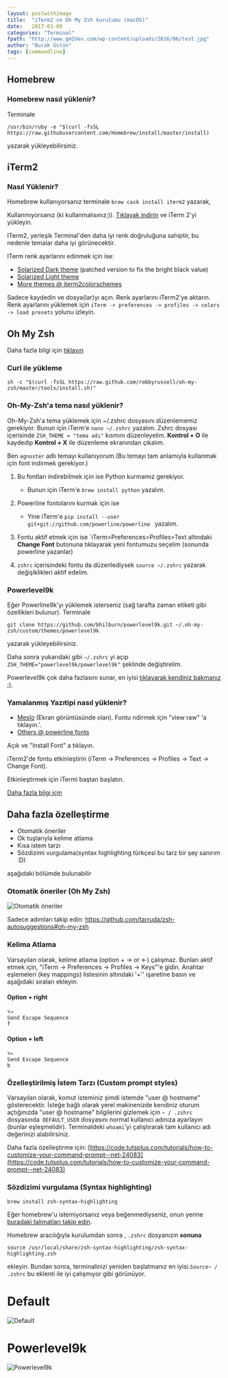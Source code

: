 ```yaml
---
layout: postwithimage
title:  "iTerm2 ve Oh My Zsh kurulumu (macOS)"
date:   2017-03-09
categories: "Terminal"
fpath: "http://www.gm2dev.com/wp-content/uploads/2016/06/test.jpg"
author: "Burak Üstün"
tags: [commandline]
---
```


## Homebrew

### Homebrew nasıl yüklenir?

Terminale 
```` 
/usr/bin/ruby -e "$(curl -fsSL https://raw.githubusercontent.com/Homebrew/install/master/install) 
````
yazarak yükleyebilirsiniz.
## iTerm2

### Nasıl Yüklenir?
Homebrew kullanıyorsanız terminale `brew cask install iterm2` yazarak,
    
Kullanmıyorsanız (ki kullanmalısınız;)). [Tıklayak indirin](http://www.iterm2.com/downloads.html) ve iTerm 2'yi yükleyin. 

ITerm2, yerleşik Terminal'den daha iyi renk doğruluğuna sahiptir, bu nedenle temalar daha iyi görünecektir.
    
ITerm renk ayarlarını edinmek için ise:

- [Solarized Dark theme](https://raw.githubusercontent.com/mbadolato/iTerm2-Color-Schemes/master/schemes/Solarized%20Dark%20-%20Patched.itermcolors) (patched version to fix the bright black value)
- [Solarized Light theme](https://raw.githubusercontent.com/altercation/solarized/master/iterm2-colors-solarized/Solarized%20Light.itermcolors)
- [More themes @ iterm2colorschemes](http://iterm2colorschemes.com/)
    
Sadece kaydedin ve dosya(lar)yı açın. Renk ayarlarını iTerm2'ye aktarın. Renk ayarlarını yüklemek için `iTerm -> preferences -> profiles -> colors -> load presets` yolunu izleyin.

## Oh My Zsh 

Daha fazla bilgi için [tıklayın](https://github.com/robbyrussell/oh-my-zsh)

### Curl ile yükleme
    
    sh -c "$(curl -fsSL https://raw.github.com/robbyrussell/oh-my-zsh/master/tools/install.sh)"
    
### Oh-My-Zsh'a tema nasıl yüklenir?

Oh-My-Zsh'a tema yüklemek için ~/.zshrc dosyasını düzenlememiz gerekiyor. Bunun için iTerm'e `nano ~/.zshrc` yazalım. Zshrc dosyası içerisinde
`ZSH_THEME = "tema adı"` kısmını düzenleyelim. **Kontrol + O** ile kaydedip **Kontrol + X** ile düzenleme ekranından çıkalım.

Ben `agnoster` adlı temayı kullanıyorum.(Bu temayı tam anlamıyla kullanmak için font indirmek gerekiyor.)

1. Bu fontları indirebilmek için ise Python kurmamız gerekiyor.
	* Bunun için iTerm'e `brew install python` yazalım.

2. Powerline fontolarını kurmak için ise
	* Yine iTerm'e ````pip install --user git+git://github.com/powerline/powerline ```` yazalım.

3. Fontu aktif etmek için ise `iTerm>Preferences>Profiles>Text altındaki **Change Font** butonuna tıklayarak yeni fontumuzu seçelim (sonunda powerline yazanlar)
4. `zshrc` içerisindeki fontu da düzenlediysek `source ~/.zshrc` yazarak değişiklikleri aktif edelim.

### Powerlevel9k

Eğer Powerline9k'yı yüklemek isterseniz (sağ tarafta zaman etiketi gibi özellikleri bulunur).
Terminale

   ```
   git clone https://github.com/bhilburn/powerlevel9k.git ~/.oh-my-zsh/custom/themes/powerlevel9k
   ```
   yazarak yükleyebilirsiniz.

Daha sonra yukarıdaki gibi `~/.zshrc` yi açıp `ZSH_THEME="powerlevel9k/powerlevel9k"` şeklinde değiştirelim.

Powerlevel9k çok daha fazlasını sunar, en iyisi [tıklayarak kendiniz bakmanız :)](https://github.com/bhilburn/powerlevel9k/wiki/Show-Off-Your-Config).

### Yamalanmış Yazıtipi nasıl yüklenir?

- [Meslo](https://github.com/Lokaltog/powerline-fonts/blob/master/Meslo/Meslo%20LG%20M%20DZ%20Regular%20for%20Powerline.otf) (Ekran görüntüsünde olan). Fontu ndirmek için "view raw" 'a tıklayın.'.
- [Others @ powerline fonts](https://github.com/powerline/fonts)
    
Açık ve "Install Font" a tıklayın.

iTerm2'de fontu etkinleştirin (iTerm -> Preferences -> Profiles -> Text -> Change Font).

Etkinleştirmek için iTermi baştan başlatın.

[Daha fazla bilgi için](https://powerline.readthedocs.io/en/latest/installation/osx.html)

## Daha fazla özelleştirme

- Otomatik öneriler
- Ok tuşlarıyla kelime atlama
- Kısa istem tarzı
- Sözdizimi vurgulama(syntax highlighting türkçesi bu tarz bir şey sanırım :D)  

aşağıdaki bölümde bulunabilir

### Otomatik öneriler (Oh My Zsh)

![Otomatik öneriler](http://i66.tinypic.com/b5i9dv.png)

Sadece adımları takip edin: https://github.com/tarruda/zsh-autosuggestions#oh-my-zsh

### Kelima Atlama

Varsayılan olarak, kelime atlama (option + → or ←) çalışmaz. Bunları aktif etmek için,  "iTerm -> Preferences -> Profiles -> Keys"'e gidin. Anahtar eşlemeleri (key mappings) listesinin altındaki '+'' işaretine basın ve aşağıdaki sıraları ekleyin:

#### Option + right

```
⌥→
Send Escape Sequence
f
```

#### Option + left

```
⌥←
Send Escape Sequence
b
```

### Özelleştirilmiş İstem Tarzı (Custom prompt styles)

Varsayılan olarak, komut isteminiz şimdi istemde "user @ hostname" gösterecektir. İsteğe bağlı olarak yerel makinenizde kendiniz oturum açtığınızda "user @ hostname" bilgilerini gizlemek için `~ / .zshrc` dosyasında` DEFAULT_USER` dosyasını normal kullanıcı adınıza ayarlayın (bunlar eşleşmelidir). Terminaldeki `whoami`'yi çalıştırarak tam kullanıcı adı değerinizi alabilirsiniz.

Daha fazla özelleştirme için: [https://code.tutsplus.com/tutorials/how-to-customize-your-command-prompt--net-24083](https://code.tutsplus.com/tutorials/how-to-customize-your-command-prompt--net-24083)

### Sözdizimi vurgulama (Syntax highlighting)

```
brew install zsh-syntax-highlighting
```


Eğer homebrew'u istemiyorsanız veya beğenmediyseniz, onun yerine [buradaki talimatları takip edin](https://github.com/zsh-users/zsh-syntax-highlighting/blob/master/INSTALL.md). 

Homebrew aracılığıyla kurulumdan sonra , `.zshrc` dosyanızın **sonuna**

```
source /usr/local/share/zsh-syntax-highlighting/zsh-syntax-highlighting.zsh
```
ekleyin. Bundan sonra, terminalinizi yeniden başlatmanız en iyisi.`Source~ / .zshrc` bu eklenti ile iyi çalışmıyor gibi görünüyor.

# Default

![Default](https://gist.githubusercontent.com/kevin-smets/9722391f8b3e4fa436b1c1dcf05ecd88/raw/14012c157e280684ae5c75686eef2e302123e51b/agnoster.png)

# Powerlevel9k

![Powerlevel9k](https://gist.githubusercontent.com/kevin-smets/9722391f8b3e4fa436b1c1dcf05ecd88/raw/29389beaa891f939e274b8e20622647357e793d4/powerlevel9k.png)